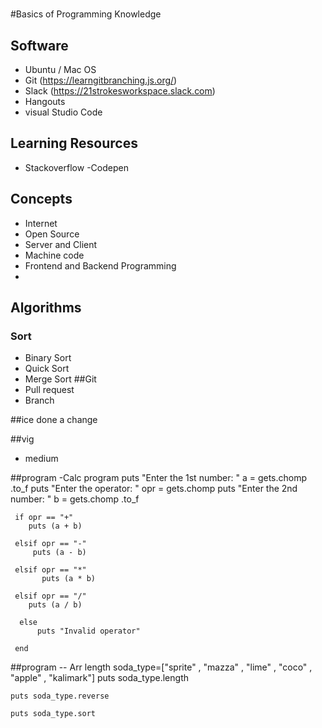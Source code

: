 #
#Basics of Programming Knowledge

## Software
 - Ubuntu / Mac OS 
 - Git (https://learngitbranching.js.org/)
 - Slack (https://21strokesworkspace.slack.com)
 - Hangouts
 - visual Studio Code

## Learning Resources
 - Stackoverflow
 -Codepen

## Concepts
 - Internet
 - Open Source
 - Server and Client 
 - Machine code 
 - Frontend and Backend Programming 
 - 
## Algorithms
 ### Sort
  - Binary Sort 
  - Quick Sort
  - Merge Sort
 ##Git
- Pull request
- Branch
 
 ##ice 
 done a change

 ##vig
 - medium

 ##program
  -Calc program
    puts "Enter the 1st number: "
    a = gets.chomp .to_f
    puts "Enter the operator: "
    opr = gets.chomp
    puts "Enter the 2nd number: "
    b = gets.chomp .to_f


     if opr == "+"
        puts (a + b)

     elsif opr == "-"
         puts (a - b)

     elsif opr == "*"
           puts (a * b)

     elsif opr == "/"
        puts (a / b)

      else
          puts "Invalid operator"

     end
  ##program
   -- Arr length
    soda_type=["sprite" , "mazza" , "lime" , "coco" , "apple" , "kalimark"]
    puts soda_type.length

    puts soda_type.reverse

    puts soda_type.sort
 
